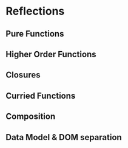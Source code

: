 # Reflections

## Pure Functions

## Higher Order Functions

## Closures

## Curried Functions

## Composition

## Data Model & DOM separation


